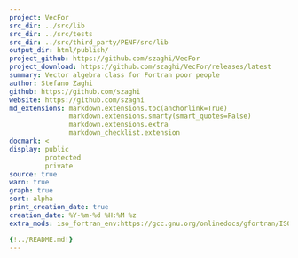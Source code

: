 ```yaml
---
project: VecFor
src_dir: ../src/lib
src_dir: ../src/tests
src_dir: ../src/third_party/PENF/src/lib
output_dir: html/publish/
project_github: https://github.com/szaghi/VecFor
project_download: https://github.com/szaghi/VecFor/releases/latest
summary: Vector algebra class for Fortran poor people
author: Stefano Zaghi
github: https://github.com/szaghi
website: https://github.com/szaghi
md_extensions: markdown.extensions.toc(anchorlink=True)
               markdown.extensions.smarty(smart_quotes=False)
               markdown.extensions.extra
               markdown_checklist.extension
docmark: <
display: public
         protected
         private
source: true
warn: true
graph: true
sort: alpha
print_creation_date: true
creation_date: %Y-%m-%d %H:%M %z
extra_mods: iso_fortran_env:https://gcc.gnu.org/onlinedocs/gfortran/ISO_005fFORTRAN_005fENV.html

{!../README.md!}
---
```

